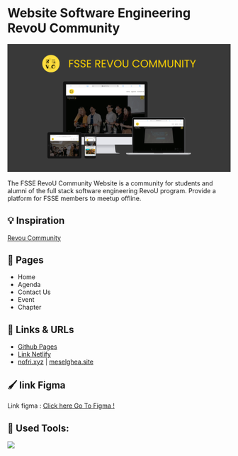 # Website Software Engineering RevoU Community

![banner](images/mockup/mockup.jpg)

The FSSE RevoU Community Website is a community for students and alumni of the full stack software engineering RevoU program. Provide a platform for FSSE members to meetup offline.

## :bulb: Inspiration

[Revou Community](https://revou.co/community)

## :page_facing_up: Pages

- Home
- Agenda
- Contact Us
- Event
- Chapter

## :link: Links & URLs

- [Github Pages](https://revou-fsse-1.github.io/w5-company-website-group-e/)
- [Link Netlify](https://revou-community.netlify.app/)
- [nofri.xyz](https://week5.nofri.xyz/) | [meselghea.site](https://meselghea.site/)

## :paintbrush: link Figma

Link figma : [Click here Go To Figma !](https://www.figma.com/file/zfYDjauniHSURSOglnn7MH/group-e?t=plnwYZRdyu2NjnGo-0/)

## :construction: Used Tools:

[![](https://skillicons.dev/icons?i=git,github,vscode,figma,html,css,javascript)]()
